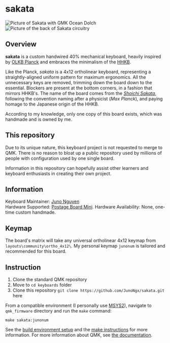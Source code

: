 # sakata

<!--https://imgur.com/a/RSVFZdw-->
<!--[sakata](https://i.imgur.com/eGACaCH.jpg)-->

![Picture of Sakata with GMK Ocean Dolch](https://i.imgur.com/xFbv2p0.jpg)
![Picture of the back of Sakata circuitry](https://i.imgur.com/maWd5J0.jpeg)

## Overview

**sakata** is a custom handwired 40% mechanical keyboard, heavily inspired by [OLKB Planck](https://olkb.com/collections/planck) and embraces the minimalism of the [HHKB](https://happyhackingkb.com/). 

Like the Planck, *sakata* is a 4x12 ortholinear keyboard, representing a straightly-aligned uniform pattern for maximum ergonomics. All the unnecessary keys are removed, trimming down the board down to the essential. Blockers are present at the bottom corners, in a fashion that mirrors HHKB's. The name of the board comes from the [*Shoichi Sakata*](https://en.wikipedia.org/wiki/Shoichi_Sakata), following the convention naming after a physicist (*Max Planck*), and paying homage to the Japanese origin of the HHKB.

According to my knowledge, only one copy of this board exists, which was handmade and is owned by me.

## This repository

Due to its unique nature, this keyboard project is not requested to merge to QMK. There is no reason to bloat up a public repository used by millions of people with configuration used by one single board.

Information in this repository can hopefully assist other learners and keyboard enthusiasts in creating their own project.

## Information

Keyboard Maintainer: [Juno Nguyen](https://github.com/junongx)  
Hardware Supported: [Postage Board Mini](https://geekhack.org/index.php?topic=101460.0).
Hardware Availability: None, one-time custom handmade.

## Keymap

The board's matrix will take any universal ortholinear 4x12 keymap from `layouts\community\ortho_4x12\`. My personal keymap `junonum` is tailored and recommended for this board.

## Instruction

1. Clone the standard QMK repository
2. Move to `cd keyboards` folder
3. Clone this repository `git clone https://github.com/JunoNgx/sakata.git` here

From a compatible environment (I personally use [MSYS2](https://www.msys2.org/)), navigate to `qmk_firmware` directory and run the `make` command:

    make sakata:junonum
    
See the [build environment setup](https://docs.qmk.fm/#/getting_started_build_tools) and the [make instructions](https://docs.qmk.fm/#/getting_started_make_guide) for more information. For more information about QMK, see [the documentation](https://docs.qmk.fm/#/newbs).
